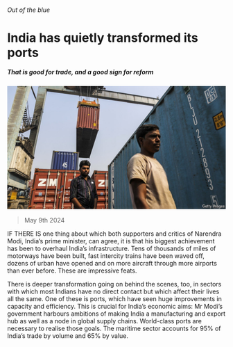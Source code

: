 ###### Out of the blue

# India has quietly transformed its ports 

##### That is good for trade, and a good sign for reform 

![image](images/20240511_ASP505.jpg) 

> May 9th 2024 

IF THERE IS one thing about which both supporters and critics of Narendra Modi, India’s prime minister, can agree, it is that his biggest achievement has been to overhaul India’s infrastructure. Tens of thousands of miles of motorways have been built, fast intercity trains have been waved off, dozens of urban  have opened and  on more aircraft through more airports than ever before. These are impressive feats. 

There is deeper transformation going on behind the scenes, too, in sectors with which most Indians have no direct contact but which affect their lives all the same. One of these is ports, which have seen huge improvements in capacity and efficiency. This is crucial for India’s economic aims: Mr Modi’s government harbours ambitions of making India a manufacturing and export hub as well as a node in global supply chains. World-class ports are necessary to realise those goals. The maritime sector accounts for 95% of India’s trade by volume and 65% by value. 


